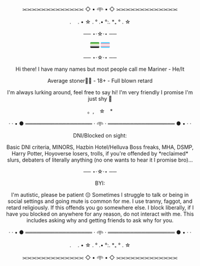 <p align="center">⫘⫘⫘⫘⫘⫘⫘⫘⫘⫘⫘⫘⫘ ◇ ▪︎ 𖥸 ▪︎ ◇ ⫘⫘⫘⫘⫘⫘⫘⫘⫘⫘⫘⫘⫘</p> <p align="center">.　 . • ☆ . ° .• °:. *₊ ° . ☆</p>
<p align="center">── ⋆⋅☆⋅⋆ ──</p>
<p align="center"><img src="https://github.com/H077y/pride-flag-emojis/blob/main/emojis/aroace/flag_aromantic.png?raw=true" alt="Sample Image" width="24" height="15">  <img src="https://github.com/H077y/pride-flag-emojis/blob/main/emojis/pride/flag_transgender.png?raw=true" alt="Sample Image" width="24" height="15">
<p align="center">── ⋆⋅☆⋅⋆ ──</p>
<p align="center">Hi there! I have many names but most people call me Mariner - He/It</p>
<p align="center">Average stoner🍃💯 - 18+ - Full blown retard</p>
<p align="center">I'm always lurking around, feel free to say hi! I'm very friendly I promise I'm just shy 🥸</p>
<p align="center">。,　☆　*</p>
<p align="center">· · • ● ══════════════════ · 𖥸 · ══════════════════ ● • · ·</p>
<p align="center">DNI/Blocked on sight:</p>
<p align="center">Basic DNI criteria, MINORS, Hazbin Hotel/Helluva Boss freaks, MHA, DSMP, Harry Potter, Hoyoverse losers, trolls, if you're offended by *reclaimed* slurs, debaters of literally anything (no one wants to hear it I promise bro)...</p>
<p align="center">── ⋆⋅☆⋅⋆ ──</p>
<p align="center">BYI:</p>
<p align="center">I'm autistic, please be patient 😔 Sometimes I struggle to talk or being in social settings and going mute is common for me. I use tranny, faggot, and retard religiously. If this offends you go somewhere else. I block liberally, if I have you blocked on anywhere for any reason, do not interact with me. This includes asking why and getting friends to ask why for you.</p>
<p align="center">· · • ● ══════════════════ · 𖥸 · ══════════════════ ● • · ·</p>
<p align="center">.　 . • ☆ . ° .• °:. *₊ ° . ☆</p>
<p align="center">⫘⫘⫘⫘⫘⫘⫘⫘⫘⫘⫘⫘⫘ ◇ ▪︎ 𖥸 ▪︎ ◇ ⫘⫘⫘⫘⫘⫘⫘⫘⫘⫘⫘⫘⫘</p>

<!--
**rentinq/rentinq** is a ✨ _special_ ✨ repository because its `README.md` (this file) appears on your GitHub profile.
